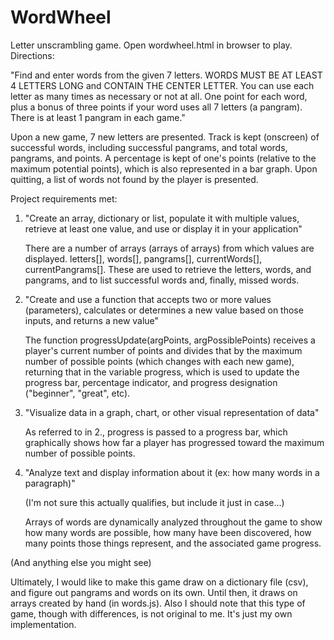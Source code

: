 # WordWheel
Letter unscrambling game. Open wordwheel.html in browser to play. Directions:

"Find and enter words from the given 7 letters. WORDS MUST BE AT LEAST 4 LETTERS LONG and CONTAIN THE CENTER LETTER. You can use each letter as many times as necessary or not at all. One point for each word, plus a bonus of three points if your word uses all 7 letters (a pangram). There is at least 1 pangram in each game."

Upon a new game, 7 new letters are presented. Track is kept (onscreen) of successful words, including successful pangrams, and total words, pangrams, and points. A percentage is kept of one's points (relative to the maximum potential points), which is also represented in a bar graph. Upon quitting, a list of words not found by the player is presented.

Project requirements met:

1. "Create an array, dictionary or list, populate it with multiple values, retrieve at least one
value, and use or display it in your application"

    There are a number of arrays (arrays of arrays) from which values are displayed. letters[], words[], pangrams[], currentWords[], currentPangrams[]. These are used to retrieve the letters, words, and pangrams, and to list successful words and, finally, missed words.

2. "Create and use a function that accepts two or more values (parameters), calculates or
determines a new value based on those inputs, and returns a new value"

    The function progressUpdate(argPoints, argPossiblePoints) receives a player's current number of points and divides that by the maximum number of possible points (which changes with each new game), returning that in the variable progress, which is used to update the progress bar, percentage indicator, and progress designation ("beginner", "great", etc).

3. "Visualize data in a graph, chart, or other visual representation of data"

    As referred to in 2., progress is passed to a progress bar, which graphically shows how far a player has progressed toward the maximum number of possible points.

4. "Analyze text and display information about it (ex: how many words in a paragraph)"

    (I'm not sure this actually qualifies, but include it just in case...) 

    Arrays of words are dynamically analyzed throughout the game to show how many words are possible, how many have been discovered, how many points those things represent, and the associated game progress. 

(And anything else you might see) 

Ultimately, I would like to make this game draw on a dictionary file (csv), and figure out pangrams and words on its own. Until then, it draws on arrays created by hand (in words.js). Also I should note that this type of game, though with differences, is not original to me. It's just my own implementation.
